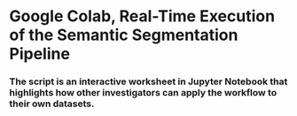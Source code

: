 # Google Colab, Real-Time Execution of the Semantic Segmentation Pipeline

### The script is an interactive worksheet in Jupyter Notebook that highlights how other investigators can apply the workflow to their own datasets.
